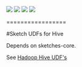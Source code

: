 [![][travis img]][travis] [![][coveralls img]][coveralls] [![][mavenbadge img]][mavenbadge] [![][versioneye img]][versioneye]

=================

#Sketch UDFs for Hive 

Depends on sketches-core.

See [Hadoop Hive UDF's](http://datasketches.github.io/docs/Theta/ThetaHiveUDFs.html)

[travis]:https://travis-ci.org//DataSketches/sketches-hive/builds?branch=master
[travis img]:https://secure.travis-ci.org/DataSketches/sketches-hive.svg?branch=master

[coveralls]:https://coveralls.io/github/DataSketches/sketches-hive?branch=master
[coveralls img]:https://coveralls.io/repos/DataSketches/sketches-hive/badge.svg?branch=master

[mavenbadge]:http://search.maven.org/#search|gav|1|g%3A%22com.yahoo.datasketches%22%20AND%20a%3A%22sketches-hive%22
[mavenbadge img]:https://maven-badges.herokuapp.com/maven-central/com.yahoo.datasketches/sketches-hive/badge.svg

[versioneye]:https://www.versioneye.com/user/projects/5751d95a7757a00034dc3c3c
[versioneye img]:https://www.versioneye.com/user/projects/5751d95a7757a00034dc3c3c/badge.svg?style=flat
